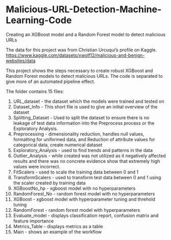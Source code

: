 # Malicious-URL-Detection-Machine-Learning-Code
Creating an XGBoost model and a Random Forest model to detect malicious URLs

The data for this project was from Christian Urcuqui’s profile on Kaggle. https://www.kaggle.com/datasets/xwolf12/malicious-and-benign-websites/data  


This project shows the steps necessary to create robust XGBoost and Random Forest models to detect malicious URLs. The code is separated to give more of an automated pipeline effect. 

The folder contains 15 files:
1. URL_dataset - the dataset which the models were trained and tested on
2. Dataset_Info - This short file is used to give an initial overview of the dataset
3. Splitting_Dataset - Used to split the dataset to ensure there is no leakage of test data information into the Preprocess process or the Exploratory Analysis.
4. Preprocessing - dimensionality reduction, handles null values, formatting for uniformed data, and Reduction of attribute values for categorical data, create numerical dataset
5. Exploratory_Analysis - used to find trends and patterns in the data
6. Outlier_Analysis - while created was not utilized as it negatively affected results and there was no concrete evidence show that extremely high values were incorrect.
7. FitScalers - used to scale the training data between 0 and 1
8. TransformScalers - used to transform test data between 0 and 1 using the scaler created by training data
9. XGBoostNo_hp - xgboost model with no hyperparameters
10. RandomForest_No - random forest model with no hyperparameters
11. XGBoost - xgboost model with hyperparameter tuning and threhold tuning
12. RandomForest - random forest model with hyperparameters
13. Evaluate_model - displays classification report, confusion matrix and feature importance
14. Metrics_Table - displays metrics as a table
15. Main - shows an example of the workflow  
